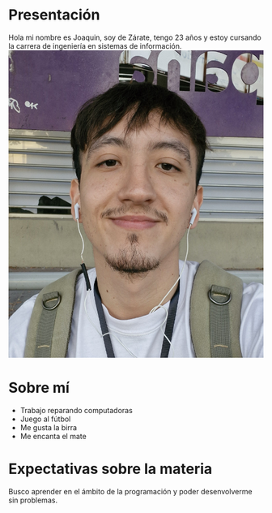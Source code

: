 # Presentación #
Hola mi nombre es Joaquin, soy de Zárate, tengo 23 años y estoy cursando la carrera de 
ingeniería en sistemas de información.
![Sujeto Sonriente](Joaquin-Yllescas1.jpg)
# Sobre mí #
+ Trabajo reparando computadoras
+ Juego al fútbol
+ Me gusta la birra
+ Me encanta el mate
# Expectativas sobre la materia #
Busco aprender en el ámbito de la programación y poder desenvolverme sin problemas.
